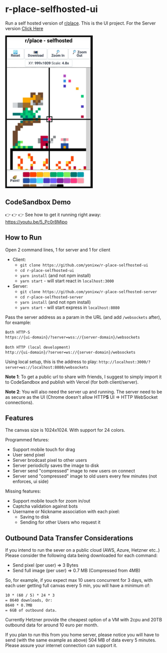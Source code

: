 # r-place-selfhosted-ui

Run a self hosted version of [r/place](https://www.reddit.com/r/place). This is the UI project. For the Server version [Click Here](https://github.com/yonixw/r-place-selfhosted-server)

![Example](public/readme_example.png)

## CodeSandbox Demo

👉 👉 👉  See how to get it running right away: https://youtu.be/5_Pc0r8Mipo

## How to Run

Open 2 command lines, 1 for server and 1 for client
* Client:
    * `git clone https://github.com/yonixw/r-place-selfhosted-ui`
    * `cd r-place-selfhosted-ui`
    *  `yarn install` (and not npm install)
    *  `yarn start` - will start react in `localhost:3000`
* Server:
    * `git clone https://github.com/yonixw/r-place-selfhosted-server`
    * `cd r-place-selfhosted-server`
    *  `yarn install` (and not npm install)
    *  `yarn start` - will start express in `localhost:8080`

Pass the server address as a param in the URL (and add `/websockets` after), for example:

```
Both HTTP-S
https://{ui-domain}/?server=wss://{server-domain}/websockets

Both HTTP (local development)
http://{ui-domain}/?server=ws://{server-domain}/websockets
```

Using local setup, this is the address to play:
`http://localhost:3000/?server=ws://localhost:8080/websockets`

**Note 1**: To get a public url to share with friends, I suggest to simply import it to CodeSandbox and publish with Vercel (for both client/server).

**Note 2**: You will also need the server up and running. The server need to be as secure as the UI (Chrome doesn't allow HTTP**S** UI => HTTP WebSocket connections).

## Features

The canvas size is 1024x1024. With support for 24 colors.

Programmed fetures:

- Support mobile touch for drag
- User send pixel
- Server brodcast pixel to other users
- Server periodiclly saves the image to disk
- Server send "compressed" image to new users on connect
- Server send "compressed" image to old users every few minutes (not enforces, ui side)

Missing features:

- Support mobile touch for zoom in/out
- Captcha validation against bots
- Username or Nickname association with each pixel:
  - Saving to disk
  - Sending for other Users who request it

## Outbound Data Transfer Considerations

If you intend to run the sever on a public cloud (AWS, Azure, Hetzner etc..) Please consider the following data being downloaded for each command:

- Send pixel (per user) => 3 Bytes
- Send full image (per user) => 0.7 MB (Compressed from 4MB)

So, for example, if you expect max 10 users concurrent for 3 days, with
each user getting full canvas every 5 min, you will have a minimum of:

```
10 * (60 / 5) * 24 * 3 
= 8640 downloads, Or:
8640 * 0.7MB 
= 6GB of outbound data.
```

Currently Hetzner provide the cheapest option of a VM with 2cpu and 20TB outbound data for around 10 euro per month.

If you plan to run this from you home server, please notice you will have to send (with the same example as above) 504 MB of data every 5 minutes. Please assure your internet connection can support it.

